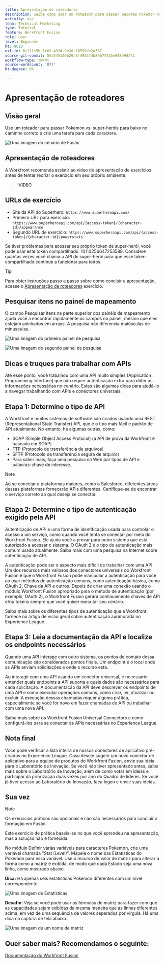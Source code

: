 ```yaml
---
title: Apresentação de roteadores
description: Saiba como usar um roteador para passar pacotes Pokemon vs. super-heróis pelo caminho correto em [!DNL Adobe Workfront Fusion].
activity: use
team: Technical Marketing
type: Tutorial
feature: Workfront Fusion
role: User
level: Beginner
kt: 9013
exl-id: 6c111e5b-1c8f-43fd-9e2d-16599de2a337
source-git-commit: 58a545120b29a5f492344b89b77235e548e94241
workflow-type: tm+mt
source-wordcount: '877'
ht-degree: 0%

---
```


# Apresentação de roteadores

## Visão geral

Use um roteador para passar Pokemon vs. super-heróis para baixo no caminho correto e crie uma tarefa para cada caractere.

![Uma imagem do cenário de Fusão](assets/universal-connectors-and-routing-2.png)

## Apresentação de roteadores

A Workfront recomenda assistir ao vídeo de apresentação de exercícios antes de tentar recriar o exercício em seu próprio ambiente.

>[!VIDEO](https://video.tv.adobe.com/v/335272/?quality=12)

## URLs de exercício

* Site da API do Superhero: `https://www.superheroapi.com/`
* Primeiro URL para exercício: `https://www.superheroapi.com/api/{access-token}/{character-id}/appearance`
* Segundo URL de exercício: `https://www.superheroapi.com/api/{access-token}/{character-id}/powerstats`

Se tiver problemas para acessar seu próprio token de super-herói, você pode usar este token compartilhado: 10110256647253588. Considere quantas vezes você chama a API de super-herói para que esse token compartilhado continue a funcionar para todos.

>[!TIP]
>
>Para obter instruções passo a passo sobre como concluir a apresentação, acesse o [Apresentação de roteadores](https://experienceleague.adobe.com/docs/workfront-learn/tutorials-workfront/fusion/exercises/routers.html?lang=en) exercício.


## Pesquisar itens no painel de mapeamento

O campo Pesquisar itens na parte superior dos painéis de mapeamento ajuda você a encontrar rapidamente os campos no painel, mesmo que eles estejam aninhados em arrays. A pesquisa não diferencia maiúsculas de minúsculas.

![Uma imagem do primeiro painel de pesquisa](assets/universal-connectors-and-routing-3.png)

![Uma imagem do segundo painel de pesquisa](assets/universal-connectors-and-routing-4.png)

## Dicas e truques para trabalhar com APIs

Até esse ponto, você trabalhou com uma API muito simples (Application Programming Interface) que não requer autenticação extra para obter as informações necessárias no cenário. Estas são algumas dicas para ajudá-lo a navegar trabalhando com APIs e conectores universais.

## Etapa 1: Determine o tipo de API

A Workfront e muitos sistemas de software são criados usando uma REST (Representational State Transfer) API, que é o tipo mais fácil e padrão de API atualmente. No entanto, há algumas outras, como:

* SOAP (Simple Object Access Protocol) (a API de prova da Workfront é baseada em SOAP)
* FTP (Protocolo de transferência de arquivos)
* SFTP (Protocolo de transferência segura de arquivo)
* Para saber mais, faça uma pesquisa na Web por tipos de API e palavras-chave de interesse.

>[!NOTE]
>
>Ao se conectar a plataformas maiores, como o Salesforce, diferentes áreas dessas plataformas fornecerão APIs diferentes. Certifique-se de encontrar o serviço correto ao qual deseja se conectar.

## Etapa 2: Determine o tipo de autenticação exigido pela API

Autenticação de API é uma forma de identificação usada para controlar o acesso a um serviço, como quando você tenta se conectar por meio do Workfront Fusion. Ele ajuda você a provar para outro sistema que está autorizado a acessar o sistema. O OAuth 2 é o tipo de autenticação mais comum usado atualmente. Saiba mais com uma pesquisa na Internet sobre autenticação de API.

A autenticação pode ser o aspecto mais difícil de trabalhar com uma API. Um dos recursos mais valiosos dos conectores universais do Workfront Fusion é que o Workfront Fusion pode manipular a autenticação para você ao usar métodos de autenticação comuns, como autenticação básica, como OAuth 2, Chave da API e outros. Depois de criar uma conexão usando o módulo Workfront Fusion apropriado para o método de autenticação (por exemplo, OAuth 2), o Workfront Fusion gerará continuamente chaves de API e/ou tokens sempre que você quiser executar seu cenário.

Saiba mais sobre os diferentes tipos de autenticação que a Workfront fornece no artigo de visão geral sobre autenticação aprimorada no Experience League.

## Etapa 3: Leia a documentação da API e localize os endpoints necessários

Quando uma API interage com outro sistema, os pontos de contato dessa comunicação são considerados pontos finais. Um endpoint é o local onde as APIs enviam solicitações e onde o recurso está.

Ao interagir com uma API usando um conector universal, é necessário entender quais endpoints a API suporta e quais dados são necessários para cada solicitação. A documentação da API deve descrever os endpoints de uma API e como executar operações comuns, como criar, ler, atualizar ou excluir. A execução dessas chamadas requer alguma prática, especialmente se você for novo em fazer chamadas de API ou trabalhar com uma nova API.

Saiba mais sobre os Workfront Fusion Universal Connectors e como configurá-los para se conectar às APIs necessárias no Experience League.

## Nota final

Você pode verificar a lista inteira de nossos conectores de aplicativo pré-criados no Experience League. Caso deseje sugerir um novo conector de aplicativo para a equipe de produtos do Workfront Fusion, envie sua ideia para o Laboratório de Inovação. Se você não tiver apresentado antes, saiba mais sobre o Laboratório de Inovação, além de como votar em ideias e participar da priorização duas vezes por ano do Quadro de líderes. Se você já tiver acesso ao Laboratório de Inovação, faça logon e envie suas ideias.

## Sua vez

>[!NOTE]
>
>Os exercícios práticos são opcionais e não são necessários para concluir a formação em Fusão.

Este exercício de prática baseia-se no que você aprendeu na apresentação, mas a solução não é fornecida.

No módulo Definir várias variáveis para caracteres Pokemon, crie uma variável chamada &quot;Stat (Level)&quot;. Mapeie o nome das Estatísticas do Pokemon para essa variável. Use o recurso de valor de matriz para alterar a forma como a matriz é exibida, de modo que cada Estado seja uma nova linha, como mostrado abaixo.

**Dica:** Há apenas seis estatísticas Pokemon diferentes com um nível correspondente.

![Uma imagem de Estatísticas](assets/universal-connectors-and-routing-5.png)

**Desafio:** Veja se você pode usar as fórmulas de matriz para fazer com que as capacidades sejam exibidas da mesma maneira que as linhas diferentes acima, em vez de uma sequência de valores separados por vírgula. Há uma dica na captura de tela abaixo.

![Uma imagem de um nome de matriz](assets/universal-connectors-and-routing-6.png)

## Quer saber mais? Recomendamos o seguinte:

[Documentação do Workfront Fusion](https://experienceleague.adobe.com/docs/workfront/using/adobe-workfront-fusion/workfront-fusion-2.html?lang=en)
